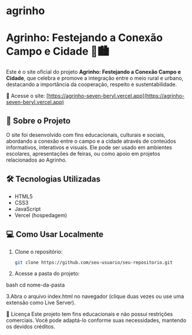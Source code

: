 # agrinho

# Agrinho: Festejando a Conexão Campo e Cidade 🌾🏙️

Este é o site oficial do projeto **Agrinho: Festejando a Conexão Campo e Cidade**, que celebra e promove a integração entre o meio rural e urbano, destacando a importância da cooperação, respeito e sustentabilidade.

🔗 Acesse o site: [https://agrinho-seven-beryl.vercel.app](https://agrinho-seven-beryl.vercel.app)

## 📖 Sobre o Projeto

O site foi desenvolvido com fins educacionais, culturais e sociais, abordando a conexão entre o campo e a cidade através de conteúdos informativos, interativos e visuais. Ele pode ser usado em ambientes escolares, apresentações de feiras, ou como apoio em projetos relacionados ao Agrinho.

## 🛠️ Tecnologias Utilizadas

- HTML5
- CSS3
- JavaScript
- Vercel (hospedagem)

## 💻 Como Usar Localmente

1. Clone o repositório:
   ```bash
   git clone https://github.com/seu-usuario/seu-repositorio.git

2. Acesse a pasta do projeto:

bash
   cd nome-da-pasta


3.Abra o arquivo index.html no navegador (clique duas vezes ou use uma extensão como Live Server).

📄 Licença
Este projeto tem fins educacionais e não possui restrições comerciais. Você pode adaptá-lo conforme suas necessidades, mantendo os devidos créditos.



